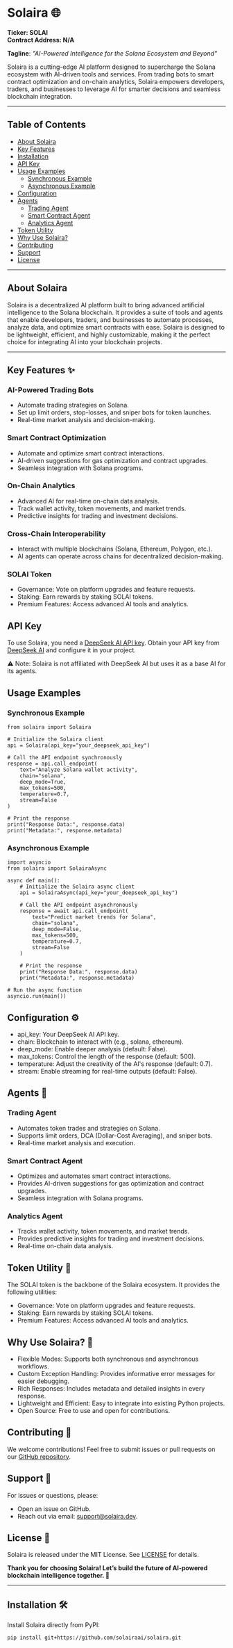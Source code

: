 # Solaira 🌐  
**Ticker: SOLAI**  
**Contract Address: N/A**

**Tagline**: *"AI-Powered Intelligence for the Solana Ecosystem and Beyond"*

Solaira is a cutting-edge AI platform designed to supercharge the Solana ecosystem with AI-driven tools and services. From trading bots to smart contract optimization and on-chain analytics, Solaira empowers developers, traders, and businesses to leverage AI for smarter decisions and seamless blockchain integration.

---

## Table of Contents
- [About Solaira](#about-solaira)
- [Key Features](#key-features)
- [Installation](#installation)
- [API Key](#api-key)
- [Usage Examples](#usage-examples)
  - [Synchronous Example](#synchronous-example)
  - [Asynchronous Example](#asynchronous-example)
- [Configuration](#configuration)
- [Agents](#agents)
  - [Trading Agent](#trading-agent)
  - [Smart Contract Agent](#smart-contract-agent)
  - [Analytics Agent](#analytics-agent)
- [Token Utility](#token-utility)
- [Why Use Solaira?](#why-use-solaira)
- [Contributing](#contributing)
- [Support](#support)
- [License](#license)

---

## About Solaira
Solaira is a decentralized AI platform built to bring advanced artificial intelligence to the Solana blockchain. It provides a suite of tools and agents that enable developers, traders, and businesses to automate processes, analyze data, and optimize smart contracts with ease. Solaira is designed to be lightweight, efficient, and highly customizable, making it the perfect choice for integrating AI into your blockchain projects.

---

## Key Features ✨

### **AI-Powered Trading Bots**
- Automate trading strategies on Solana.
- Set up limit orders, stop-losses, and sniper bots for token launches.
- Real-time market analysis and decision-making.

### **Smart Contract Optimization**
- Automate and optimize smart contract interactions.
- AI-driven suggestions for gas optimization and contract upgrades.
- Seamless integration with Solana programs.

### **On-Chain Analytics**
- Advanced AI for real-time on-chain data analysis.
- Track wallet activity, token movements, and market trends.
- Predictive insights for trading and investment decisions.

### **Cross-Chain Interoperability**
- Interact with multiple blockchains (Solana, Ethereum, Polygon, etc.).
- AI agents can operate across chains for decentralized decision-making.

### **SOLAI Token**
- Governance: Vote on platform upgrades and feature requests.
- Staking: Earn rewards by staking SOLAI tokens.
- Premium Features: Access advanced AI tools and analytics.

## **API Key**
To use Solaira, you need a [DeepSeek AI API key](https://platform.deepseek.com/api_keys). Obtain your API key from [DeepSeek AI](https://platform.deepseek.com/api_keys) and configure it in your project.

⚠️ Note: Solaira is not affiliated with DeepSeek AI but uses it as a base AI for its agents.

## Usage Examples
### Synchronous Example
```
from solaira import Solaira

# Initialize the Solaira client
api = Solaira(api_key="your_deepseek_api_key")

# Call the API endpoint synchronously
response = api.call_endpoint(
    text="Analyze Solana wallet activity",
    chain="solana",
    deep_mode=True,
    max_tokens=500,
    temperature=0.7,
    stream=False
)

# Print the response
print("Response Data:", response.data)
print("Metadata:", response.metadata)
```
### Asynchronous Example
```
import asyncio
from solaira import SolairaAsync

async def main():
    # Initialize the Solaira async client
    api = SolairaAsync(api_key="your_deepseek_api_key")

    # Call the API endpoint asynchronously
    response = await api.call_endpoint(
        text="Predict market trends for Solana",
        chain="solana",
        deep_mode=False,
        max_tokens=500,
        temperature=0.7,
        stream=False
    )

    # Print the response
    print("Response Data:", response.data)
    print("Metadata:", response.metadata)

# Run the async function
asyncio.run(main())
```
## Configuration ⚙️
- api_key: Your DeepSeek AI API key.
- chain: Blockchain to interact with (e.g., solana, ethereum).
- deep_mode: Enable deeper analysis (default: False).
- max_tokens: Control the length of the response (default: 500).
- temperature: Adjust the creativity of the AI's response (default: 0.7).
- stream: Enable streaming for real-time outputs (default: False).

## Agents 🤖
### Trading Agent
- Automates token trades and strategies on Solana.
- Supports limit orders, DCA (Dollar-Cost Averaging), and sniper bots.
- Real-time market analysis and execution.

### Smart Contract Agent
- Optimizes and automates smart contract interactions.
- Provides AI-driven suggestions for gas optimization and contract upgrades.
- Seamless integration with Solana programs.

### Analytics Agent
- Tracks wallet activity, token movements, and market trends.
- Provides predictive insights for trading and investment decisions.
- Real-time on-chain data analysis.

## Token Utility 💎
The SOLAI token is the backbone of the Solaira ecosystem. It provides the following utilities:
- Governance: Vote on platform upgrades and feature requests.
- Staking: Earn rewards by staking SOLAI tokens.
- Premium Features: Access advanced AI tools and analytics.

## Why Use Solaira? 🚀
- Flexible Modes: Supports both synchronous and asynchronous workflows.
- Custom Exception Handling: Provides informative error messages for easier debugging.
- Rich Responses: Includes metadata and detailed insights in every response.
- Lightweight and Efficient: Easy to integrate into existing Python projects.
- Open Source: Free to use and open for contributions.

## Contributing 🤝
We welcome contributions! Feel free to submit issues or pull requests on our [GitHub repository](https://github.com/SolairaAI/Solaira).

## Support 📧
For issues or questions, please:
- Open an issue on GitHub.
- Reach out via email: support@solaira.dev.

## License 📜
Solaira is released under the MIT License. See [LICENSE](#license) for details.

**Thank you for choosing Solaira! Let’s build the future of AI-powered blockchain intelligence together. 🌌**

---

## Installation 🛠️
Install Solaira directly from PyPI:
```bash
pip install git+https://github.com/solairaai/solaira.git

